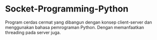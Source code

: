 # Socket-Programming-Python
Program cerdas cermat yang dibangun dengan konsep client-server dan menggunakan bahasa pemrograman Python. Dengan memanfaatkan threading pada server juga.
